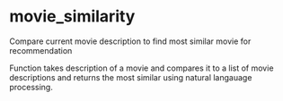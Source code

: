 # movie_similarity
Compare current movie description to find most similar movie for recommendation

Function takes description of a movie and compares it to a list of movie descriptions and returns the most similar using natural langauage processing.
